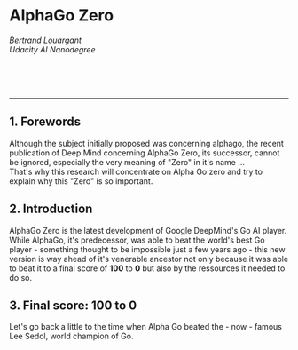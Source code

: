 # AlphaGo Zero
_Bertrand Louargant_  
_Udacity AI Nanodegree_

&nbsp;   
&nbsp;    
&nbsp;    


******************
## 1. Forewords
Although the subject initially proposed was concerning alphago, the recent publication of Deep Mind concerning AlphaGo Zero, its successor, cannot be ignored, especially the very meaning of "Zero" in it's name ...   
That's why this research will concentrate on Alpha Go zero and try to explain why this "Zero" is so important.

## 2. Introduction
AlphaGo Zero is the latest development of Google DeepMind's Go AI player.   
While AlphaGo, it's predecessor, was able to beat the world's best Go player - something thought to be impossible just a few years ago - this new version is way ahead of it's venerable ancestor not only because it was able to beat it to a final score of **100** to **0** but also by the ressources it needed to do so.

## 3. Final score: 100 to 0
Let's go back a little to the time when Alpha Go beated the - now - famous Lee Sedol, world champion of Go.
